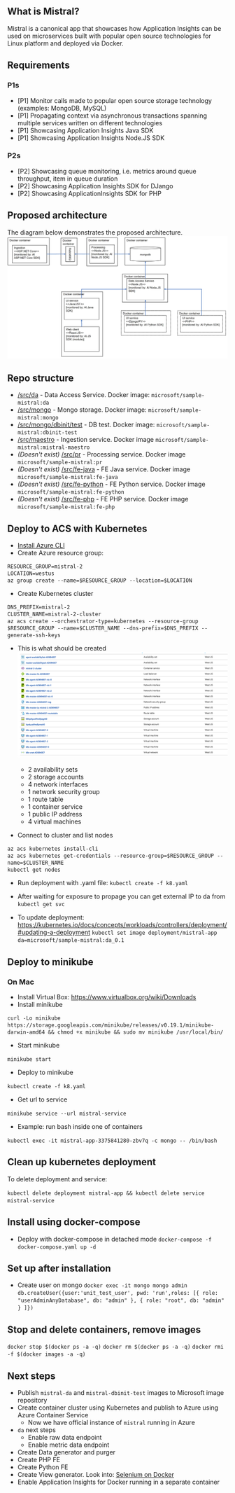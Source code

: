 ## What is Mistral?

Mistral is a canonical app that showcases how Application Insights can be used on microservices built with popular open source technologies for Linux platform and deployed via Docker.

## Requirements
### P1s
* [P1] Monitor calls made to popular open source storage technology (examples: MongoDB, MySQL)
* [P1] Propagating context via asynchronous transactions spanning multiple services written on different technologies
* [P1] Showcasing Application Insights Java SDK
* [P1] Showcasing Application Insights Node.JS SDK

### P2s
* [P2] Showcasing queue monitoring, i.e. metrics around queue throughput, item in queue duration
* [P2] Showcasing Application Insights SDK for DJango
* [P2] Showcasing ApplicationInsights SDK for PHP


## Proposed architecture   
The diagram below demonstrates the proposed architecture. 
![architecture](architecture.JPG)

## Repo structure
* [/src/da](./src/da) - Data Access Service. Docker image: `microsoft/sample-mistral:da`
* [/src/mongo](./src/mongo) - Mongo storage. Docker image: `microsoft/sample-mistral:mongo`
* [/src/mongo/dbinit/test](./src/mongo/dbinit/test) - DB test. Docker image: `microsoft/sample-mistral:dbinit-test`
* [/src/maestro](./src/maestro) - Ingestion service. Docker image `microsoft/sample-mistral:mistral-maestro`
* _(Doesn't exist)_ [/src/pr](./src/pr) - Processing service. Docker image `microsoft/sample-mistral:pr`
* _(Doesn't exist)_ [/src/fe-java](./src/fe-java) - FE Java service. Docker image `microsoft/sample-mistral:fe-java`
* _(Doesn't exist)_ [/src/fe-python](./src/fe-python) - FE Python service. Docker image `microsoft/sample-mistral:fe-python`
* _(Doesn't exist)_ [/src/fe-php](./src/fe-php) - FE PHP service. Docker image `microsoft/sample-mistral:fe-php`

## Deploy to ACS with Kubernetes

* [Install Azure CLI](https://docs.microsoft.com/en-us/cli/azure/install-azure-cli)
* Create Azure resource group:
```
RESOURCE_GROUP=mistral-2
LOCATION=westus
az group create --name=$RESOURCE_GROUP --location=$LOCATION
```

* Create Kubernetes cluster
```
DNS_PREFIX=mistral-2
CLUSTER_NAME=mistral-2-cluster
az acs create --orchestrator-type=kubernetes --resource-group $RESOURCE_GROUP --name=$CLUSTER_NAME --dns-prefix=$DNS_PREFIX --generate-ssh-keys
```
* This is what should be created
![img](./resources_after_az_create.png)
  * 2 availability sets
  * 2 storage accounts
  * 4 network interfaces
  * 1 network security group
  * 1 route table
  * 1 container service
  * 1 public IP address
  * 4 virtual machines

* Connect to cluster and list nodes
```
az acs kubernetes install-cli
az acs kubernetes get-credentials --resource-group=$RESOURCE_GROUP --name=$CLUSTER_NAME
kubectl get nodes
```

* Run deployment with .yaml file: 
```kubectl create -f k8.yaml```

* After waiting for exposure to propage you can get external IP to da from ```kubectl get svc```


* To update deployment: https://kubernetes.io/docs/concepts/workloads/controllers/deployment/#updating-a-deployment
```kubectl set image deployment/mistral-app da=microsoft/sample-mistral:da_0.1```


## Deploy to minikube
### On Mac
* Install Virtual Box: https://www.virtualbox.org/wiki/Downloads
* Install minikube
```
curl -Lo minikube https://storage.googleapis.com/minikube/releases/v0.19.1/minikube-darwin-amd64 && chmod +x minikube && sudo mv minikube /usr/local/bin/
```
* Start minikube

```minikube start```

* Deploy to minikube

```kubectl create -f k8.yaml```

* Get url to service

```minikube service --url mistral-service```

* Example: run bash inside one of containers

```kubectl exec -it mistral-app-3375841280-zbv7q -c mongo -- /bin/bash```


## Clean up kubernetes deployment

To delete deployment and service: 

```kubectl delete deployment mistral-app && kubectl delete service mistral-service```

## Install using docker-compose

* Deploy with docker-compose in detached mode
``docker-compose -f docker-compose.yaml up -d``

## Set up after installation
* Create user on mongo
``docker exec -it mongo mongo admin``
``db.createUser({user:'unit_test_user', pwd: 'run',roles: [{ role: "userAdminAnyDatabase", db: "admin" }, { role: "root", db: "admin" } ]})``

## Stop and delete containers, remove images
``docker stop $(docker ps -a -q)``
``docker rm $(docker ps -a -q)``
``docker rmi -f $(docker images -a -q)``

## Next steps
* Publish `mistral-da` and `mistral-dbinit-test` images to Microsoft image repository
* Create container cluster using Kubernetes and publish to Azure using Azure Container Service
    * Now we have official instance of `mistral` running in Azure
* `da` next steps
    * Enable raw data endpoint
    * Enable metric data endpoint
* Create Data generator and purger
* Create PHP FE
* Create Python FE
* Create View generator. Look into: [Selenium on Docker](https://github.com/SeleniumHQ/docker-selenium)
* Enable Application Insights for Docker running in a separate container




